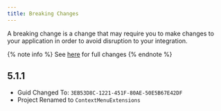 ```yaml
---
title: Breaking Changes
---
```


A breaking change is a change that may require you to make changes to your application in order to avoid disruption to your integration.

{% note info %}
See [here](https://github.com/WinUICommunity/WinUICommunity/releases) for full changes
{% endnote %}

## 5.1.1
- Guid Changed To: `3EB53D8C-1221-451F-80AE-50E5B67E42DF`
- Project Renamed to `ContextMenuExtensions`
